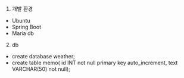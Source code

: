 1. 개발 환경 
- Ubuntu
- Spring Boot
- Maria db

2. db
- create database weather;
-  create table memo(
     id INT not null primary key auto_increment,
     text VARCHAR(50) not null);

